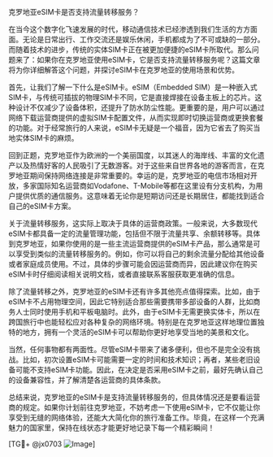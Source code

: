克罗地亚eSIM卡是否支持流量转移服务？

在当今这个数字化飞速发展的时代，移动通信技术已经渗透到我们生活的方方面面。无论是日常出行、工作交流还是娱乐休闲，手机都成为了不可或缺的一部分。而随着技术的进步，传统的实体SIM卡正在被更加便捷的eSIM卡所取代。那么问题来了：如果你在克罗地亚使用eSIM卡，它是否支持流量转移服务呢？这篇文章将为你详细解答这个问题，并探讨eSIM卡在克罗地亚的使用场景和优势。

首先，让我们了解一下什么是eSIM卡。eSIM（Embedded SIM）是一种嵌入式SIM卡，与传统可插拔的物理SIM卡不同，它是直接焊接在设备主板上的芯片。这种设计不仅减少了设备体积，还提升了防水防尘性能。更重要的是，用户可以通过网络下载运营商提供的虚拟SIM卡配置文件，从而实现即时切换运营商或更换套餐的功能。对于经常旅行的人来说，eSIM卡无疑是一个福音，因为它省去了购买当地实体SIM卡的麻烦。

回到正题，克罗地亚作为欧洲的一个美丽国度，以其迷人的海岸线、丰富的文化遗产以及热情好客的人民吸引了无数游客。对于这些来自世界各地的游客而言，在克罗地亚期间保持网络连接是非常重要的。幸运的是，克罗地亚的电信市场相对开放，多家国际知名运营商如Vodafone、T-Mobile等都在这里设有分支机构，为用户提供优质的通信服务。这意味着无论你是短期访问还是长期居住，都能找到适合自己的eSIM卡方案。

关于流量转移服务，这实际上取决于具体的运营商政策。一般来说，大多数现代eSIM卡都具备一定的流量管理功能，包括但不限于流量共享、余额转移等。具体到克罗地亚，如果你使用的是一些主流运营商提供的eSIM卡产品，那么通常是可以享受到类似的流量转移服务的。例如，你可以将自己的剩余流量分配给其他设备或者家庭成员使用。不过，具体的步骤可能会因运营商而异，因此建议你在购买eSIM卡时仔细阅读相关说明文档，或者直接联系客服获取更准确的信息。

除了流量转移之外，克罗地亚的eSIM卡还有许多其他亮点值得探索。比如，由于eSIM卡不占用物理空间，因此它特别适合那些需要携带多部设备的人群，比如商务人士同时使用手机和平板电脑时。此外，由于eSIM卡无需更换实体卡，所以在跨国旅行中也能轻松应对各种复杂的网络环境。特别是在克罗地亚这样地理位置独特的地方，拥有一个灵活的eSIM卡可以帮助你更好地享受当地的美景和文化。

当然，任何事物都有两面性。尽管eSIM卡带来了诸多便利，但也不是完全没有挑战。比如，初次设置eSIM卡可能需要一定的时间和技术知识；再者，某些老旧设备可能不支持eSIM卡功能。因此，在决定是否采用eSIM卡之前，最好先确认自己的设备兼容性，并了解清楚各运营商的具体条款。

总结来说，克罗地亚的eSIM卡是支持流量转移服务的，但具体情况还是要看运营商的规定。如果你计划前往克罗地亚，不妨考虑一下使用eSIM卡，它不仅能让你享受到无缝的网络体验，还能大大简化你的旅行准备工作。毕竟，在这样一个充满魅力的国家里，保持在线状态才能更好地记录下每一个精彩瞬间！

[TG💪+ @jx0703 ![Image](https://github.com/user-attachments/assets/dbca1d08-cadb-493c-b0ec-ad6f7a83f270)]